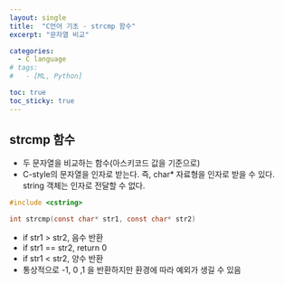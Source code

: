 ```yaml
---
layout: single
title:  "C언어 기초 - strcmp 함수"
excerpt: "문자열 비교"

categories:
  - C language
# tags:
#   - [ML, Python]

toc: true
toc_sticky: true
---
```


## strcmp 함수
- 두 문자열을 비교하는 함수(아스키코드 값을 기준으로)
- C-style의 문자열을 인자로 받는다. 즉, char* 자료형을 인자로 받을 수 있다. string 객체는 인자로 전달할 수 없다.

```c
#include <cstring>

int strcmp(const char* str1, const char* str2)
```

- if str1 > str2, 음수 반환
- if str1 == str2, return 0 
- if str1 < str2, 양수 반환
- 통상적으로 -1, 0 ,1 을 반환하지만 환경에 따라 예외가 생길 수 있음

